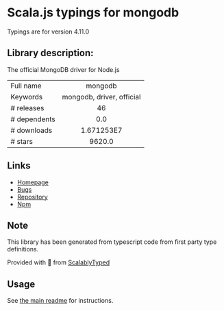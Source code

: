 
# Scala.js typings for mongodb

Typings are for version 4.11.0

## Library description:
The official MongoDB driver for Node.js

|                    |                 |
| ------------------ | :-------------: |
| Full name          | mongodb |
| Keywords           | mongodb, driver, official |
| # releases         | 46 |
| # dependents       | 0.0 |
| # downloads        | 1.671253E7 |
| # stars            | 9620.0 |

## Links
- [Homepage](https://github.com/mongodb/node-mongodb-native)
- [Bugs](https://jira.mongodb.org/projects/NODE/issues/)
- [Repository](https://github.com/mongodb/node-mongodb-native)
- [Npm](https://www.npmjs.com/package/mongodb)
    


## Note
This library has been generated from typescript code from first party type definitions.

Provided with :purple_heart: from [ScalablyTyped](https://github.com/oyvindberg/ScalablyTyped)

## Usage
See [the main readme](../../readme.md) for instructions.


